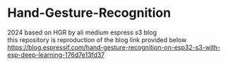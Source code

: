 # Hand-Gesture-Recognition
2024 based on HGR by ali medium espress s3 blog
<br>
this repository is reproduction of the blog link provided below
<br>
https://blog.espressif.com/hand-gesture-recognition-on-esp32-s3-with-esp-deep-learning-176d7e13fd37
